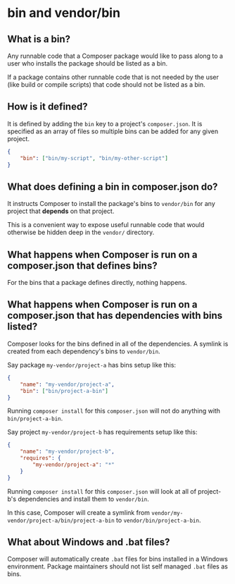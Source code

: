 # bin and vendor/bin

## What is a bin?

Any runnable code that a Composer package would like to pass along
to a user who installs the package should be listed as a bin.

If a package contains other runnable code that is not needed by the
user (like build or compile scripts) that code should not be listed
as a bin.


## How is it defined?

It is defined by adding the `bin` key to a project's `composer.json`.
It is specified as an array of files so multiple bins can be added
for any given project.

```json
{
    "bin": ["bin/my-script", "bin/my-other-script"]
}
```


## What does defining a bin in composer.json do?

It instructs Composer to install the package's bins to `vendor/bin`
for any project that **depends** on that project.

This is a convenient way to expose useful runnable code that would
otherwise be hidden deep in the `vendor/` directory.


## What happens when Composer is run on a composer.json that defines bins?

For the bins that a package defines directly, nothing happens.


## What happens when Composer is run on a composer.json that has dependencies with bins listed?

Composer looks for the bins defined in all of the dependencies. A
symlink is created from each dependency's bins to `vendor/bin`.

Say package `my-vendor/project-a` has bins setup like this:

```json
{
    "name": "my-vendor/project-a",
    "bin": ["bin/project-a-bin"]
}
```

Running `composer install` for this `composer.json` will not do
anything with `bin/project-a-bin`.

Say project `my-vendor/project-b` has requirements setup like this:

```json
{
    "name": "my-vendor/project-b",
    "requires": {
        "my-vendor/project-a": "*"
    }
}
```

Running `composer install` for this `composer.json` will look at
all of project-b's dependencies and install them to `vendor/bin`.

In this case, Composer will create a symlink from
`vendor/my-vendor/project-a/bin/project-a-bin` to `vendor/bin/project-a-bin`.


## What about Windows and .bat files?

Composer will automatically create `.bat` files for bins installed in a
Windows environment. Package maintainers should not list self managed
`.bat` files as bins.